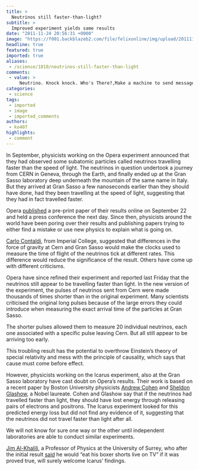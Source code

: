 ```yaml
---
title: >
  Neutrinos still faster-than-light?
subtitle: >
  Improved experiment yields same results
date: "2011-11-24 20:56:31 +0000"
image: "https://f001.backblazeb2.com/file/felixonline/img/upload/201111242053-pk1811-light-speed-limit.jpg"
headline: true
featured: true
imported: true
aliases:
 - /science/1810/neutrinos-still-faster-than-light
comments:
 - value: >
     Neutrino. Knock knock. Who's There?,Make a machine to send messages comprised of neutrinos back into the past, then you will see if it works. I bet you once you make a machine and turn in on to receive neutrino binary code, messages from the future will show up.
categories:
 - science
tags:
 - imported
 - image
 - imported_comments
authors:
 - ko407
highlights:
 - comment
---
```


In September, physicists working on the Opera experiment announced that they had observed some subatomic particles called neutrinos travelling faster than the speed of light. The neutrinos in question undertook a journey from CERN in Geneva, through the Earth, and finally ended up at the Gran Sasso laboratory deep underneath the mountain of the same name in Italy. But they arrived at Gran Sasso a few nanoseconds earlier than they should have done, had they been travelling at the speed of light, suggesting that they had in fact travelled faster.

Opera [published](http://arxiv.org/abs/1109.4897) a pre-print paper of their results online on September 22 and held a press conference the next day. Since then, physicists around the world have been poring over their results and publishing papers trying to either find a mistake or use new physics to explain what is going on.

[Carlo Contaldi](http://www3.imperial.ac.uk/people/c.contaldi), from Imperial College, suggested that differences in the force of gravity at Cern and Gran Sasso would make the clocks used to measure the time of flight of the neutrinos tick at different rates. This difference would reduce the significance of the result. Others have come up with different criticisms.

Opera have since refined their experiment and reported last Friday that the neutrinos still appear to be travelling faster than light. In the new version of the experiment, the pulses of neutrinos sent from Cern were made thousands of times shorter than in the original experiment. Many scientists criticised the original long pulses because of the large errors they could introduce when measuring the exact arrival time of the particles at Gran Sasso.

The shorter pulses allowed them to measure 20 individual neutrinos, each one associated with a specific pulse leaving Cern. But all still appear to be arriving too early.

This troubling result has the potential to overthrow Einstein’s theory of special relativity and mess with the principle of causality, which says that cause must come before effect.

However, physicists working on the Icarus experiment, also at the Gran Sasso laboratory have cast doubt on Opera’s results. Their work is based on a recent paper by Boston University physicists [Andrew Cohen](http://physics.bu.edu/people/show/43) and [Sheldon Glashow](http://www.physics.harvard.edu/people/facpages/glashow.html), a Nobel laureate. Cohen and Glashow say that if the neutrinos had travelled faster than light, they should have lost energy through releasing pairs of electrons and positrons. The Icarus experiment looked for this predicted energy loss but did not find any evidence of it, suggesting that the neutrinos did not travel faster than light after all.

We will not know for sure one way or the other until independent laboratories are able to conduct similar experiments.

[Jim Al-Khalili](http://www.jimal-khalili.com/), a Professor of Physics at the University of Surrey, who after the initial result [said](http://twitter.com/#!/jimalkhalili/status/117160630527594496) he would “eat his boxer shorts live on TV” if it was proved true, will surely welcome Icarus’ findings.
